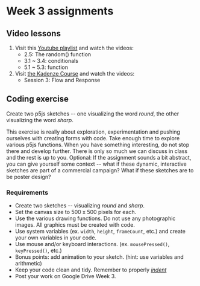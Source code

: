 # Week 3 assignments

## Video lessons

1. Visit this [Youtube playlist](https://www.youtube.com/watch?v=RnS0YNuLfQQ&list=PLRqwX-V7Uu6Zy51Q-x9tMWIv9cueOFTFA&index=5) and watch the videos:
    - 2.5: The random() function
    - 3.1 ~ 3.4: conditionals
    - 5.1 ~ 5.3: function
1. Visit [the Kadenze Course](https://www.kadenze.com/courses/introduction-to-programming-for-the-visual-arts-with-p5-js-i) and watch the videos:
    - Session 3: Flow and Response
    


## Coding exercise

Create two p5js sketches -- one visualizing the word *round*, the other visualizing the word *sharp*.

This exercise is really about exploration, experimentation and pushing ourselves with creating forms with code. Take enough time to explore various p5js functions. When you have something interesting, do not stop there and develop further. There is only so much we can discuss in class and the rest is up to you. Optional: If the assignment sounds a bit abstract, you can give yourself some context -- what if these dynamic, interactive sketches are part of a commercial campaign? What if these sketches are to be poster design?

### Requirements
- Create two sketches -- visualizing *round* and *sharp*.
- Set the canvas size to 500 x 500 pixels for each.
- Use the various drawing functions. Do not use any photographic images. All graphics must be created with code. 
- Use system variables (ex. `width`, `height`, `frameCount`, etc.) and create your own variables in your code.
- Use mouse and/or keyboard interactions. (ex. `mousePressed()`, `keyPressed()`, etc.)
- Bonus points: add animation to your sketch. (hint: use variables and arithmetic)
- Keep your code clean and tidy. Remember to properly *[indent](http://mrbool.com/importance-of-code-indentation/29079)*
- Post your work on Google Drive Week 3.
